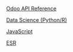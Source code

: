[Odoo API Reference](html/odoo-api-reference)

[Data Science (Python/R)](md/python.md)

[JavaScript](md/javascript.md)

[ESR](md/ESR.md)
